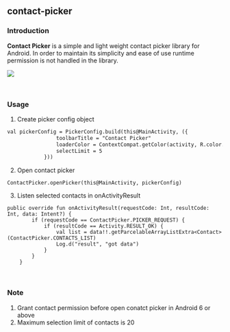 ## contact-picker

### Introduction

**Contact Picker** is a simple and light weight contact picker library for Android. In order to maintain its simplicity and ease of use runtime permission is not handled in the library.

![](contact_picker_gif.gif)

<br>

### Usage

1. Create picker config object

```markdown
val pickerConfig = PickerConfig.build(this@MainActivity, ({
                toolbarTitle = "Contact Picker"
                loaderColor = ContextCompat.getColor(activity, R.color.colorPrimaryDark)
                selectLimit = 5
            }))
```

2. Open contact picker

```
ContactPicker.openPicker(this@MainActivity, pickerConfig)
```

3. Listen selected contacts in onActivityResult

```
public override fun onActivityResult(requestCode: Int, resultCode: Int, data: Intent?) {
        if (requestCode == ContactPicker.PICKER_REQUEST) {
            if (resultCode == Activity.RESULT_OK) {
                val list = data!!.getParcelableArrayListExtra<Contact>(ContactPicker.CONTACTS_LIST)
                Log.d("result", "got data")
            }
        }
    }
```

<br>

### Note

1. Grant contact permission before open conatct picker in Android 6 or above
2. Maximum selection limit of contacts is 20